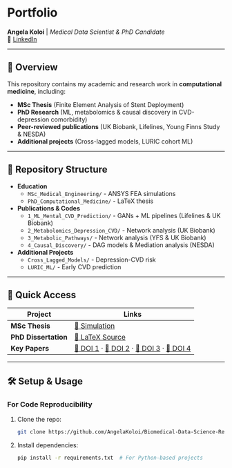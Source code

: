 # Portfolio  
**Angela Koloi** | *Medical Data Scientist & PhD Candidate*  
🔗 [LinkedIn](https://www.linkedin.com/in/angela-koloi-b777381b9/)  

---

## 📌 Overview  
This repository contains my academic and research work in **computational medicine**, including:  
- **MSc Thesis** (Finite Element Analysis of Stent Deployment)  
- **PhD Research** (ML, metabolomics & causal discovery in CVD-depression comorbidity)  
- **Peer-reviewed publications** (UK Biobank, Lifelines, Young Finns Study & NESDA)  
- **Additional projects** (Cross-lagged models, LURIC cohort ML)  

---

## 📂 Repository Structure  
- **Education**
  - `MSc_Medical_Engineering/` - ANSYS FEA simulations  
  - `PhD_Computational_Medicine/` - LaTeX thesis   
- **Publications & Codes**
  - `1_ML_Mental_CVD_Prediction/` - GANs + ML pipelines  (Lifelines & UK Biobank)
  - `2_Metabolomics_Depression_CVD/` - Network analysis (UK Biobank)
  - `3_Metabolic_Pathways/` - Network analysis (YFS & UK Biobank)
  - `4_Causal_Discovery/` - DAG models & Mediation analysis (NESDA)
- **Additional Projects**
  - `Cross_Lagged_Models/` - Depression-CVD risk  
  - `LURIC_ML/` - Early CVD prediction  
---

## 🚀 Quick Access  
| Project               | Links |
|-----------------------|-------|
| **MSc Thesis**        | [🎥 Simulation](https://drive.google.com/file/d/1AGg2njnA9Y3aTKpXHYSJBVBFx7lyc45J/view?usp=sharing) |
| **PhD Dissertation**  | [📜 LaTeX Source](https://www.overleaf.com/project/681dce4655cb98df57210e1f) |
| **Key Papers**        | [🔗 DOI 1](https://doi.org/10.1093/ehjopen/oeaf038) · [🔗 DOI 2](https://doi.org/10.1016/j.bpsgos.2025.100528) · [🔗 DOI 3](https://doi.org/10.1093/ehjdh/ztae049) · [🔗 DOI 4](https://doi.org/10.1109/EMBC40787.2023.10340194) |

---

## 🛠️ Setup & Usage  
### For Code Reproducibility  
1. Clone the repo:  
   ```bash
   git clone https://github.com/AngelaKoloi/Biomedical-Data-Science-Research.git
2. Install dependencies:
   ```bash
   pip install -r requirements.txt  # For Python-based projects
